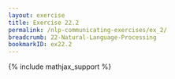 ```yaml
---
layout: exercise
title: Exercise 22.2
permalink: /nlp-communicating-exercises/ex_2/
breadcrumb: 22-Natural-Language-Processing
bookmarkID: ex22.2
---
```


{% include mathjax_support %}
